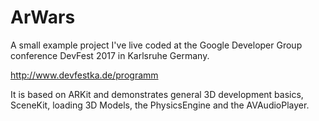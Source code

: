 # ArWars

A small example project I've live coded at the Google Developer Group conference DevFest 2017 in Karlsruhe Germany. 

http://www.devfestka.de/programm

It is based on ARKit and demonstrates general 3D development basics, SceneKit, loading 3D Models, the PhysicsEngine and the AVAudioPlayer.
